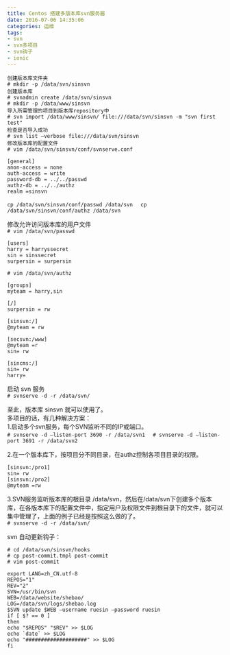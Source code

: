 ```yaml
---
title: Centos 搭建多版本库svn服务器
date: 2016-07-06 14:35:06
categories: 运维
tags: 
- svn
- svn多项目
- svn钩子
- ionic
---
```


```
创建版本库文件夹  
# mkdir -p /data/svn/sinsvn  
创建版本库  
# svnadmin create /data/svn/sinsvn  
# mkdir -p /data/www/sinsvn  
导入所需管理的项目到版本库repository中  
# svn import /data/www/sinsvn/ file:///data/svn/sinsvn -m "svn first test"  
检查是否导入成功  
# svn list –verbose file:///data/svn/sinsvn  
修改版本库的配置文件  
# vim /data/svn/sinsvn/conf/svnserve.conf
```

```
[general]  
anon-access = none  
auth-access = write  
password-db = ../../passwd  
authz-db = ../../authz  
realm =sinsvn
```

`cp /data/svn/sinsvn/conf/passwd /data/svn  `
`cp /data/svn/sinsvn/conf/authz /data/svn`

修改允许访问版本库的用户文件  
`# vim /data/svn/passwd  `
```
[users]  
harry = harryssecret  
sin = sinssecret  
surpersin = surpersin
```

`# vim /data/svn/authz  `
```
[groups]  
myteam = harry,sin

[/]  
surpersin = rw

[sinsvn:/]  
@myteam = rw

[secsvn:/www]  
@myteam =r  
sin= rw

[sincms:/]  
sin= rw  
harry=  
```
启动 svn 服务  
`# svnserve -d -r /data/svn/`

至此，版本库 sinsvn 就可以使用了。  
多项目的话，有几种解决方案：  
1.启动多个svn服务，每个SVN监听不同的IP或端口。  
`# svnserve -d –listen-port 3690 -r /data/svn1  `
`# svnserve -d –listen-port 3691 -r /data/svn2`

2.在一个版本库下，按项目分不同目录，在authz控制各项目目录的权限。  
```
[sinsvn:/pro1]  
sin= rw  
[sinsvn:/pro2]  
@myteam =rw
```

3.SVN服务监听版本库的根目录 /data/svn，然后在/data/svn下创建多个版本库，在各版本库下的配置文件中，指定用户及权限文件到根目录下的文件，就可以集中管理了，上面的例子已经是按照这么做的了。  
`# svnserve -d -r /data/svn/`

svn 自动更新钩子：  
```
# cd /data/svn/sinsvn/hooks  
# cp post-commit.tmpl post-commit  
# vim post-commit
```
```
export LANG=zh_CN.utf-8  
REPOS="1"
REV="2"
SVN=/usr/bin/svn  
WEB=/data/website/shebao/  
LOG=/data/svn/logs/shebao.log  
$SVN update $WEB –username ruesin –password ruesin  
if [ $? == 0 ]  
then  
echo "$REPOS" "$REV" >> $LOG  
echo `date` >> $LOG  
echo "####################" >> $LOG  
fi
```
